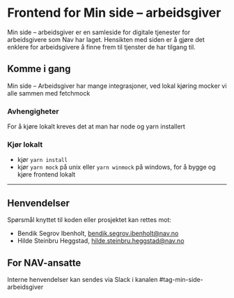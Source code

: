 # Frontend for Min side – arbeidsgiver 

Min side – arbeidsgiver er en samleside for digitale tjenester for arbeidsgivere som Nav har laget. Hensikten med siden er å gjøre det enklere for arbeidsgivere å finne frem til tjenster de har tilgang til.


## Komme i gang
Min side – Arbeidsgiver har mange integrasjoner, ved lokal kjøring mocker vi alle sammen med fetchmock

### Avhengigheter
  For å kjøre lokalt kreves det at man har node og yarn installert

### Kjør lokalt
  * kjør `yarn install` 
  * kjør `yarn mock` på unix eller `yarn winmock` på windows, for å bygge og kjøre frontend lokalt
  
---

## Henvendelser
Spørsmål knyttet til koden eller prosjektet kan rettes mot:

* Bendik Segrov Ibenholt, bendik.segrov.ibenholt@nav.no
* Hilde Steinbru Heggstad, hilde.steinbru.heggstad@nav.no
## For NAV-ansatte

Interne henvendelser kan sendes via Slack i kanalen #tag-min-side-arbeidsgiver
